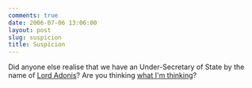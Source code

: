 ```yaml
---
comments: true
date: 2006-07-06 13:06:00
layout: post
slug: suspicion
title: Suspicion
---
```


Did anyone else realise that we have an Under-Secretary of State by the name of <a href="http://en.wikipedia.org/wiki/Andrew_Adonis">Lord Adonis</a>?  Are you thinking <a href="http://en.wikipedia.org/wiki/Disgaea_characters#Mid_Boss">what I'm thinking</a>?
